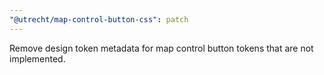 ```yaml
---
"@utrecht/map-control-button-css": patch
---
```


Remove design token metadata for map control button tokens that are not implemented.
